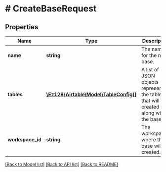 # # CreateBaseRequest

## Properties

Name | Type | Description | Notes
------------ | ------------- | ------------- | -------------
**name** | **string** | The name for the new base. |
**tables** | [**\Ez128\Airtable\Model\TableConfig[]**](TableConfig.md) | A list of JSON objects representing the tables that will be created along with the base. |
**workspace_id** | **string** | The workspace where the base will be created. |

[[Back to Model list]](../../README.md#models) [[Back to API list]](../../README.md#endpoints) [[Back to README]](../../README.md)
